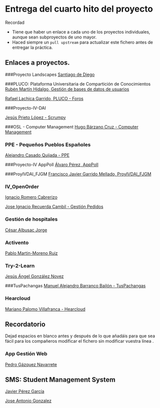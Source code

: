 # Entrega del cuarto hito del proyecto

Recordad
* Tiene que haber un enlace a cada uno de los proyectos individuales, aunque sean subproyectos de uno mayor.
* Haced siempre un `pull upstream` para actualizar este fichero antes de entregar la práctica.

## Enlaces a proyectos.

###Proyecto Landscapes
[Santiago de Diego](https://github.com/santidediego/Landscapes/blob/master/README.md)

###PLUCO: Plataforma Universitaria de Compartición de Conocimientos
[Rubén Martín Hidalgo, Gestión de bases de datos de usuarios](https://github.com/romilgildo/IV-PLUCO-RMH)

[Rafael Lachica Garrido, PLUCO - Foros](https://github.com/rafaellg8/IV-PLUCO-RLG)

###Proyecto-IV-DAI

[Jesús Prieto López - Scrumpy](https://github.com/JesGor/Proyecto-IV-DAI)

###OSL - Computer Management
[Hugo Bárzano Cruz - Computer Management](https://github.com/hugobarzano/osl-computer-management)

### PPE - Pequeños Pueblos Españoles
[Alejandro Casado Quijada - PPE](https://github.com/acasadoquijada/IV)

###Proyecto-IV AppPoll
[Álvaro Pérez, AppPoll](https://github.com/alvaro-gr/proyecto-IV)

###ProyIVDAI_FJGM
[Francisco Javier Garrido Mellado, ProyIVDAI_FJGM](https://github.com/javiergarridomellado/IV_javiergarridomellado)

### IV_OpenOrder
[Ignacio Romero Cabrerizo](https://github.com/nachobit/IV_PR_OpenOrder)

[Jose Ignacio Recuerda Cambil - Gestión Pedidos](https://github.com/ignaciorecuerda/gestionPedidos)


### Gestión de hospitales
[César Albusac Jorge](https://github.com/cesar2/Proyecto-IV.git)




### Activento
[Pablo Martin-Moreno Ruiz](https://github.com/pmmre/Activento-PabloMartin-MorenoRuiz)

### Try-2-Learn

[Jesús Ángel González Novez](https://github.com/jesusgn90/Try-2-Learn)


###TusPachangas
[Manuel Alejandro Barranco Bailón - TusPachangas](https://github.com/mabarrbai/TusPachangas)

### Hearcloud
[Mariano Palomo Villafranca - Hearcloud](https://github.com/mpvillafranca/hear-cloud)


## Recordatorio

Dejad espacios en blanco antes y después de lo que añadáis para que
sea fácil para los compañeros modificar el fichero sin modificar
vuestra línea .




### App Gestión Web
[Pedro Gázquez Navarrete](https://github.com/pedrogazquez/Proyecto-IV)

## SMS: Student Management System
[Javier Pérez García](https://github.com/neon520/SMS-BDyReplica)

[Jose Antonio Gonzalez](https://github.com/JA-Gonz/SMS_Estadisticas)





